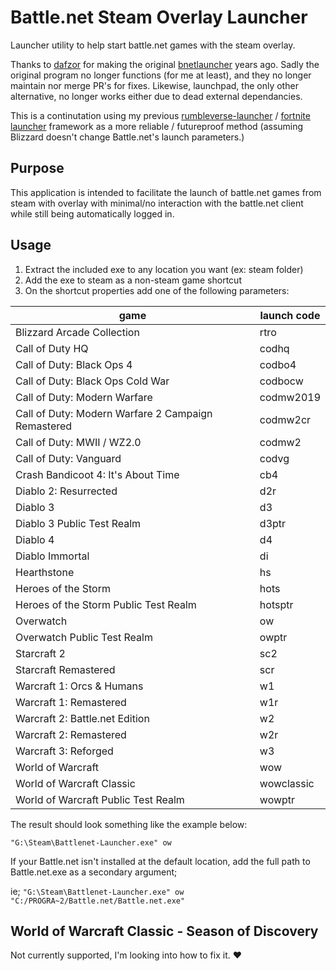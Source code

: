 # Battle.net Steam Overlay Launcher


Launcher utility to help start battle.net games with the steam overlay.

Thanks to [dafzor](https://github.com/dafzor) for making the original [bnetlauncher](https://github.com/dafzor/bnetlauncher) years ago. 
Sadly the original program no longer functions (for me at least), and they no longer maintain nor merge PR's for fixes. 
Likewise, launchpad, the only other alternative, no longer works either due to dead external dependancies. 

This is a continutation using my previous [rumbleverse-launcher](https://github.com/ShizCalev/rumbleverse-launcher) / [fortnite launcher](https://github.com/ShizCalev/fortnite-launcher) framework as a more reliable 
/ futureproof method (assuming Blizzard doesn't change Battle.net's launch parameters.)

## Purpose

This application is intended to facilitate the launch of battle.net games from steam with overlay
with minimal/no interaction with the battle.net client while still being automatically logged in.


## Usage

1. Extract the included exe to any location you want (ex: steam folder)
2. Add the exe to steam as a non-steam game shortcut
3. On the shortcut properties add one of the following parameters:

| game          | launch code                                                  |
| ------------- | ----------------------------------------------------- |
|Blizzard Arcade Collection | rtro|
|Call of Duty HQ| codhq|
|Call of Duty: Black Ops 4 | codbo4|
|Call of Duty: Black Ops Cold War | codbocw|
|Call of Duty: Modern Warfare | codmw2019|
|Call of Duty: Modern Warfare 2 Campaign Remastered | codmw2cr|
|Call of Duty: MWII / WZ2.0 | codmw2|
|Call of Duty: Vanguard | codvg|
|Crash Bandicoot 4: It's About Time | cb4|
|Diablo 2: Resurrected | d2r|
|Diablo 3 | d3|
|Diablo 3 Public Test Realm | d3ptr|
|Diablo 4 | d4|
|Diablo Immortal | di|
|Hearthstone | hs|
|Heroes of the Storm | hots|
|Heroes of the Storm Public Test Realm | hotsptr|
|Overwatch | ow|
|Overwatch Public Test Realm | owptr|
|Starcraft 2 | sc2|
|Starcraft Remastered | scr|
|Warcraft 1: Orcs & Humans | w1|
|Warcraft 1: Remastered | w1r|
|Warcraft 2: Battle.net Edition | w2|
|Warcraft 2: Remastered | w2r|
|Warcraft 3: Reforged | w3|
|World of Warcraft | wow|
|World of Warcraft Classic | wowclassic|
|World of Warcraft Public Test Realm | wowptr|


The result should look something like the example below:

`"G:\Steam\Battlenet-Launcher.exe" ow`

If your Battle.net isn't installed at the default location, add the full path to Battle.net.exe as a secondary argument;

ie; `"G:\Steam\Battlenet-Launcher.exe" ow "C:/PROGRA~2/Battle.net/Battle.net.exe"`

## World of Warcraft Classic - Season of Discovery

Not currently supported, I'm looking into how to fix it. ♥
